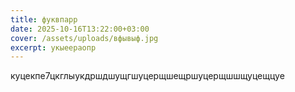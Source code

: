 ```yaml
---
title: фуквпарр
date: 2025-10-16T13:22:00+03:00
cover: /assets/uploads/вфывыф.jpg
excerpt: укыеераопр
---
```

куцекпе7цкглыукдршдшущгшуцерщшещршуцерщшшщуцещцуе
